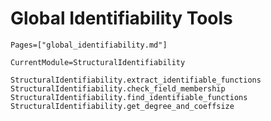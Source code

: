 # Global Identifiability Tools
```@index
Pages=["global_identifiability.md"]
```

```@meta
CurrentModule=StructuralIdentifiability
```

```@docs
StructuralIdentifiability.extract_identifiable_functions
StructuralIdentifiability.check_field_membership
StructuralIdentifiability.find_identifiable_functions
StructuralIdentifiability.get_degree_and_coeffsize
```
